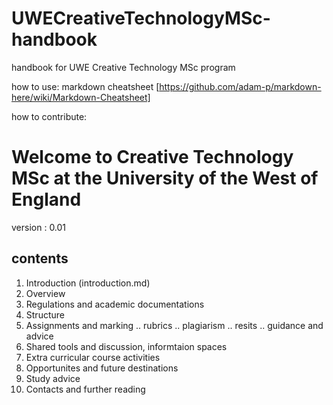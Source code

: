 # UWECreativeTechnologyMSc-handbook
handbook for UWE Creative Technology MSc program

 how to use:
  markdown cheatsheet [https://github.com/adam-p/markdown-here/wiki/Markdown-Cheatsheet]
  
 how to contribute:

# Welcome to Creative Technology MSc at the University of the West of England

version : 0.01 

## contents
1. Introduction (introduction.md)
2. Overview
3. Regulations and academic documentations
4. Structure
5. Assignments and marking
.. rubrics
.. plagiarism
.. resits
.. guidance and advice
6. Shared tools and discussion, informtaion spaces
6. Extra curricular course activities
7. Opportunites and future destinations
8. Study advice
9. Contacts and further reading



